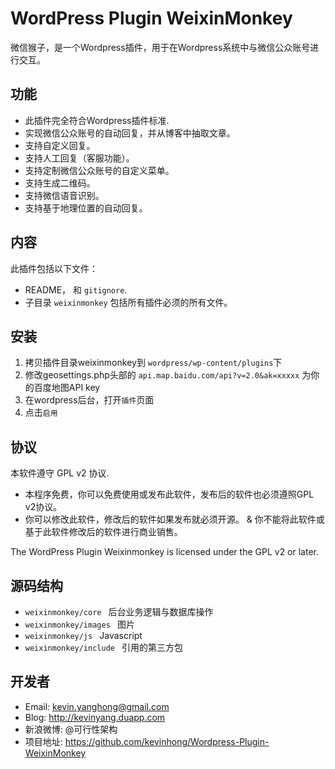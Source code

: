 # WordPress Plugin WeixinMonkey

微信猴子，是一个Wordpress插件，用于在Wordpress系统中与微信公众账号进行交互。

## 功能

* 此插件完全符合Wordpress插件标准.
* 实现微信公众账号的自动回复，并从博客中抽取文章。
* 支持自定义回复。
* 支持人工回复（客服功能）。
* 支持定制微信公众账号的自定义菜单。
* 支持生成二维码。
* 支持微信语音识别。
* 支持基于地理位置的自动回复。


## 内容

此插件包括以下文件：

*  README， 和  `gitignore`.
* 子目录 `weixinmonkey` 包括所有插件必须的所有文件。

## 安装

1. 拷贝插件目录weixinmonkey到 `wordpress/wp-content/plugins`下
2. 修改geosettings.php头部的 `api.map.baidu.com/api?v=2.0&ak=xxxxx` 为你的百度地图API key   
2. 在wordpress后台，打开`插件`页面
3. 点击`启用`



## 协议

本软件遵守 GPL v2 协议.

* 本程序免费，你可以免费使用或发布此软件，发布后的软件也必须遵照GPL v2协议。
* 你可以修改此软件，修改后的软件如果发布就必须开源。
& 你不能将此软件或基于此软件修改后的软件进行商业销售。


The WordPress Plugin Weixinmonkey is licensed under the GPL v2 or later.

## 源码结构
* `weixinmonkey/core ` 后台业务逻辑与数据库操作
* `weixinmonkey/images ` 图片
* `weixinmonkey/js ` Javascript
* `weixinmonkey/include ` 引用的第三方包

## 开发者

* Email: kevin.yanghong@gmail.com
* Blog: http://kevinyang.duapp.com
* 新浪微博:  @可行性架构
* 项目地址: https://github.com/kevinhong/Wordpress-Plugin-WeixinMonkey


